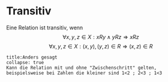 # Transitiv
Eine Relation ist transitiv, wenn 
$$\forall x,y,z\in X:xRy\wedge yRz\Rightarrow xRz$$
$$\forall x,y,z\in X:(x,y),(y,z)\in R\Rightarrow (x,z)\in R$$
```ad-note
title:Anders gesagt
collapse: true
Kann die Relation mit und ohne "Zwischenschritt" gelten, beispielsweise bei Zahlen die kleiner sind 1<2 ; 2<3 ; 1<3
```